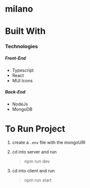 # milano

# Built With

### Technologies

##### Front-End

- Typescript
- React
- MUI Icons

##### Back-End

- NodeJs
- MongoDB

# To Run Project

1. create a `.env` file with the mongoURI

2. cd into server and run

   > npm run dev

3. cd into client and run
   > npm run start
